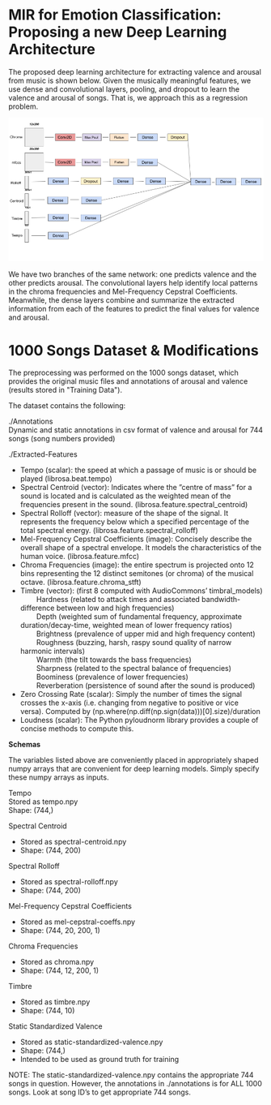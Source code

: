 # MIR for Emotion Classification: Proposing a new Deep Learning Architecture

The proposed deep learning architecture for extracting valence and arousal from music is shown below. Given the musically meaningful features, we use dense and convolutional layers, pooling, and dropout to learn the valence and arousal of songs. That is, we approach this as a regression problem. 


![Deep Learning Architecture: Visual Representation](https://github.com/vivekr123/Emotion-Classification-of-Music/blob/master/neural-net-architecture-color.png)

We have two branches of the same network: one predicts valence and the other predicts arousal. The convolutional layers help identify local patterns in the chroma frequencies and Mel-Frequency Cepstral Coefficients. Meanwhile, the dense layers combine and summarize the extracted information from each of the features to predict the final values for valence and arousal.



# 1000 Songs Dataset & Modifications

The preprocessing was performed on the 1000 songs dataset, which provides the original music files and annotations of arousal and valence (results stored in "Training Data").

The dataset contains the following:

  ./Annotations<br>
  Dynamic and static annotations in csv format of valence and arousal for 744 songs (song numbers provided)
  
  ./Extracted-Features<br>
  <ul>
  <li>Tempo (scalar): the speed at which a passage of music is or should be played (librosa.beat.tempo)<br>
  <li>Spectral Centroid (vector): Indicates where the ”centre of mass” for a sound is located and is calculated as the weighted mean of the frequencies present in the sound. (librosa.feature.spectral_centroid)<br>
  <li>Spectral Rolloff (vector): measure of the shape of the signal. It represents the frequency below which a specified percentage of the total spectral energy. (librosa.feature.spectral_rolloff)<br>
  <li>Mel-Frequency Cepstral Coefficients (image): Concisely describe the overall shape of a spectral envelope. It models the characteristics of the human voice. (librosa.feature.mfcc)<br>
  <li>Chroma Frequencies (image):  the entire spectrum is projected onto 12 bins representing the 12 distinct semitones (or chroma) of the musical octave. (librosa.feature.chroma_stft)<br>
  <li>Timbre (vector): (first 8 computed with AudioCommons’ timbral_models)<br>
  &nbsp &nbsp &nbsp &nbsp Hardness (related to attack times and associated bandwidth- difference between low and high frequencies)<br>
  &nbsp &nbsp &nbsp &nbsp Depth (weighted sum of fundamental frequency, approximate duration/decay-time, weighted mean of lower frequency ratios)<br>
  &nbsp &nbsp &nbsp &nbsp Brightness (prevalence of upper mid and high frequency content)<br>
  &nbsp &nbsp &nbsp &nbsp Roughness (buzzing,  harsh,  raspy  sound  quality  of  narrow  harmonic  intervals)<br>
  &nbsp &nbsp &nbsp &nbsp Warmth (the tilt towards the bass frequencies)<br>
  &nbsp &nbsp &nbsp &nbsp Sharpness (related  to  the  spectral  balance of frequencies)<br>
  &nbsp &nbsp &nbsp &nbsp Boominess (prevalence of lower frequencies)<br>
  &nbsp &nbsp &nbsp &nbsp Reverberation (persistence of sound after the sound is produced)<br>
  <li>Zero Crossing Rate (scalar): Simply the number of times the signal crosses the x-axis (i.e. changing from negative to positive or vice versa). Computed by (np.where(np.diff(np.sign(data)))[0].size)/duration <br>
  <li>Loudness (scalar): The Python pyloudnorm library provides a couple of concise methods to compute this.<br>
  </ul>

<strong>Schemas</strong>

The variables listed above are conveniently placed in appropriately shaped numpy arrays that are convenient for deep learning models. Simply specify these numpy arrays as inputs.

Tempo<br>
Stored as tempo.npy<br>
Shape: (744,)

Spectral Centroid<br>
<ul>
<li>Stored as spectral-centroid.npy<br>
<li>Shape: (744, 200)
</ul>

Spectral Rolloff<br>
<ul>
<li>Stored as spectral-rolloff.npy<br>
<li>Shape: (744, 200)
  </ul>

Mel-Frequency Cepstral Coefficients<br>
<ul>
<li>Stored as mel-cepstral-coeffs.npy<br>
<li>Shape: (744, 20, 200, 1)
  </ul>

Chroma Frequencies<br>
<ul>
<li>Stored as chroma.npy<br>
<li>Shape: (744, 12, 200, 1)
</ul>

Timbre<br>
<ul>
<li>Stored as timbre.npy<br>
<li>Shape: (744, 10)
</ul>

Static Standardized Valence<br>
<ul>
<li>Stored as static-standardized-valence.npy<br>
<li>Shape: (744,)<br>
<li>Intended to be used as ground truth for training<br>
</ul>

NOTE: The static-standardized-valence.npy contains the appropriate 744 songs in question. However, the annotations in ./annotations is for ALL 1000 songs. Look at song ID’s to get appropriate 744 songs.
